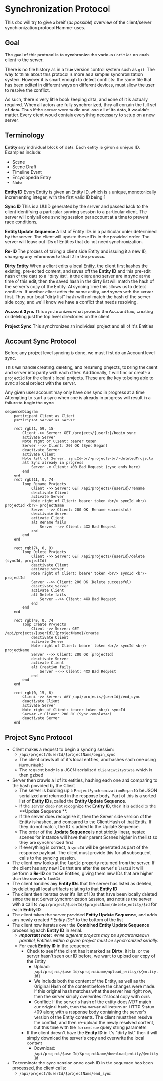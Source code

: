 # Synchronization Protocol

This doc will try to give a breif (_as possible_) overview of the client/server synchronization
protocol Hammer
uses.

## Goal

The goal of this protocol is to synchronize the various `Entities` on each client to the server.

There is no file history as in a true version control system such as `git`. The way to think about
this protocol is more as a simpler synchronization system. However it is smart enough to detect
conflicts: the same file that has been edited in different ways on different devices, must allow the
user to resolve the conflict.

As such, there is very little book keeping data, and none of it is actually required. When all
actors are fully synchronized, they all contain the full set of data. Thus if the server were to die
and lose all of its data, it wouldn't matter. Every client would contain everything necessary to
setup on a new server.

## Terminology

**Entity** any individual block of data. Each entity is given a unique ID. Examples include:

- Scene
- Scene Draft
- Timeline Event
- Encyclopedia Entry
- Note

**Entity ID** Every Entity is given an Entity ID, which is a unique, monotonically incrementing
integer, with the first valid ID being 1

**Sync ID** This is a UUID generated by the server and passed back to the client identifying a
particular syncing session to a particular client. The server will only all one syncing session per
account at a time to prevent race conditions.

**Entity Update Sequence** A list of Entity IDs in a particular order determined by the server.
The client will update these IDs in the provided order. The server will leave out IDs of Entities
that do not need synchronization.

**Re-ID** The process of taking a client side Entity and issuing it a new ID, changing any
references to that ID in the process.

**Dirty Entity** When a client edits a local Entity, the client first hashes the existing,
pre-edited content, and saves off the **Entity ID** and this pre-edit hash of the data to a "dirty
list". If the client and server are in sync at the time of this edit, then the saved hash in the
dirty list will match the hash of the server's copy of the Entity.
At syncing time this allows us to detect conflicts. If another client edits the same entity, and
syncs with the server first.
Thus our local "dirty list" hash will not match the hash of the server side copy, and we'll know we
have a conflict that needs resolving.

**Account Sync** This synchronizes what projects the Account has, creating or deleting just the top
level directories on the client

**Project Sync** This synchronizes an individual project and all of it's Entities

## Account Sync Protocol

Before any project level syncing is done, we must first do an Account level sync.

This will handle creating, deleting, and renaming projects, to bring the client and server into
parity with each other.
Additionally, it will find or create a `projectId` for the client's local projects. These are the
key to being able to sync a local project with the server.

Any given user account may only have one sync in progress at a time. Attempting to start a sync when
one is already in progress will result in a failure to begin the sync.

```mermaid
sequenceDiagram
	participant Client as Client
	participant Server as Server

	rect rgb(1, 59, 15)
		Client ->> Server: GET /projects/{userId}/begin_sync
		activate Server
		Note right of Client: bearer token
		Server -->> Client: 200 OK (Sync Began)
		deactivate Server
		activate Client
		Note left of Server: syncId<br/>projects<br/>deletedProjects
		alt Sync already in progress
			Server -x Client: 400 Bad Request (sync ends here)
		end
	end
	rect rgb(11, 0, 74)
		loop Rename Projects
			Client ->> Server: GET /api/projects/{userId}/rename
			deactivate Client
			activate Server
			Note right of Client: bearer token <br/> syncId <br/> projectId <br/> projectName
			Server -->> Client: 200 OK (Rename successful)
			deactivate Server
			activate Client
			alt Rename fails
				Server -->> Client: 4XX Bad Request
			end
		end
	end

	rect rgb(74, 0, 9)
		loop Delete Projects
			Client ->> Server: GET /api/projects/{userId}/delete (syncId, projectId)
			deactivate Client
			activate Server
			Note right of Client: bearer token <br/> syncId <br/> projectId
			Server -->> Client: 200 OK (Delete successful)
			deactivate Server
			activate Client
			alt Delete fails
				Server -->> Client: 4XX Bad Request
			end
		end
	end

	rect rgb(49, 0, 74)
		loop Create Projects
			Client ->> Server: GET /api/projects/{userId}/{projectName}/create
			deactivate Client
			activate Server
			Note right of Client: bearer token <br/> syncId <br/> projectName
			Server -->> Client: 200 OK (projectId)
			deactivate Server
			activate Client
			alt Creation fails
				Server -->> Client: 4XX Bad Request
			end
		end
	end

	rect rgb(0, 15, 6)
		Client ->> Server: GET /api/projects/{userId}/end_sync
		deactivate Client
		activate Server
		Note right of Client: bearer token <br/> syncId
		Server -x Client: 200 OK (Sync completed)
		deactivate Server
	end

```

## Project Sync Protocol

- Client makes a request to begin a syncing session:
	- `/api/project/$userId/$projectName/begin_sync`
	- The client crawls all of it's local entities, and hashes each one using `MurmurHash3`
	- The request body is a JSON serialized `ClientEntityState` which is then gziped
- Server then crawls all of its entities, hashing each one and comparing to the hash provided by the
  Client
	- The server is building up a `ProjectSynchronizationBegan` to be JSON serialized and returned
	  in the response body. Part of this is a sorted list of **Entity ID**s, called the **Entity
	  Update Sequence**.
	- If the server does not recognize the **Entity ID**, then it is added to the **Update Sequence
	  **.
	- If the server does recognize it, then the Server side version of the Entity is hashed, and
	  compared to the Client Hash of that Entity. If they do not match, the ID is added to the
	  Update Sequence.
	- The order of the **Update Sequence** is not strictly linear, nested scenes for instance will
	  have their parent Scenes higher in the list so they are synchronized first
	- If everything is correct, a `syncId` will be generated as part of the response payload. The
	  client must provide this for all subsequent calls to the syncing session.
- The client now looks at the `lastId` property returned from the server. If the client has any new
  IDs that are after the server's `lastId` it will perform a **Re-ID** on those Entities, giving
  them new IDs that are higher than the server's `lastId`
- The client handles any **Entity IDs** that the server has listed as deleted, by deleting all local
  artifacts relating to that **Entity ID**
- The client then iterates over it's list of IDs that have been locally deleted since the last
  Server Synchronization Session, and notifies the server with a call
  to `/api/project/$userId/$projectName/delete_entity/$id` for each **Entity ID**
- The client takes the server provided **Entity Update Sequence**, and adds any newly created *
  *Entity IDs** to the bottom of the list
- The client now iterates over the **Combined Entity Update Sequence** processing each **Entity ID**
  in serial.
	- _**Important note:** While different projects may be synchronized in parallel, Entities within
	  a given project must be synchronized serially._
	- For each **Entity ID** in the sequence:
		- Check to see if the client has it marked as **Dirty**, if it is, or the server hasn't seen
		  our ID before, we want to upload our copy of the Entity
			- Upload: `/api/project/$userId/$projectName/upload_entity/${entity.id}`
			- We include both the content of the Entity, as well as the Original Hash of the content
			  before the changes were made. If this original hash matches what the server has right
			  now, then the server simply overwrites it's local copy with ours
			- Conflict: If the server's hash of the entity does _NOT_ match our original hash, then
			  the server will return an HTTP Status 409 along with a response body containing the
			  server's version of the Entity contents. The client must then resolve the conflict,
			  and then re-upload the newly resolved content, but this time with the `force=true`
			  query string parameter
		- If the client doesn't have the **Entity ID** in it's "dirty list" then it will simply
		  download the server's copy and overwrite the local content
			- Download: `/api/project/$userId/$projectName/download_entity/$entityId`
- To terminate the sync session once each ID in the sequence has been processed, the client calls:
	- `/api/project/$userId/$projectName/end_sync`

